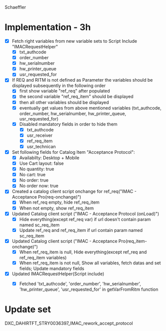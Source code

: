 Schaeffler

# Implementation - 3h
- [x] Fetch right variables from new variable sets to Script Include "IMACRequestHelper" 
	- [x] txt_authcode
	- [x] order_number
	- [x] hw_serialnumber
	- [x] hw_printer_queue
	- [x] usr_requested_for

- [x] If REQ and RITM is not defined as Parameter the variables should be displayed subsequently in the following order
	- [x] first show variable "ref_req" after populated 
	- [x] the second variable "ref_req_item" should be displayed 
	- [x] then all other variables should be displayed 
	- [x] eventually get values from above mentioned variables (txt_authcode, order_number, hw_serialnumber, hw_printer_queue, usr_requested_for)
	- [x] Disabled mandatory fields in order to hide them
		- [x] txt_authcode
		- [x] usr_receiver
		- [x] ref_req_item
		- [x] usr_technican

- [x] Set following fields for Catalog Item "Acceptance Protocol":
	- [x] Availabilty: Desktop + Mobile
	- [x] Use Cart layout: false
	- [x] No quantity: true
	- [x] No cart: true
	- [x] No order: true
	- [x] No order now: true

- [x] Created a catalog client script onchange for ref_req("IMAC - Acceptance Pro(req-onchange)")
	- [x] When ref_req empty, hide ref_req_item
	- [x] When not empty, show ref_req_item

- [x] Updated Catalog client script ("IMAC - Acceptance Protocol (onLoad)")
	- [x] Hide everything(except ref_req var) if url doesn't contain param named sc_req_item
	- [x] Update ref_req and ref_req_item if url contain param named sc_req_item 

- [x] Updated Catalog client script ("IMAC - Acceptance Pro(req_item-onchange)")
	- [x] When ref_req_item is null, Hide everything(except ref_req and ref_req_item variables)
	- [x] When ref_req_item is not null, Show all variables, fetch datas and set fields; Update mandatory fields

- [x] Updated IMACRequestHelper(Script include)
	- [x] Fetched 'txt_authcode', 'order_number', 'hw_serialnumber', 'hw_printer_queue', 'usr_requested_for' in getVarFromRitm function



# Update set
DXC_DAHIRTFT_STRY0036397_IMAC_rework_accept_protocol 